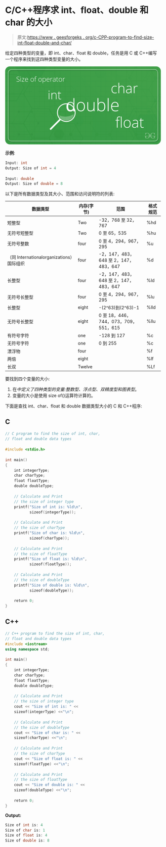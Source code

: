 # C/C++程序求 int、float、double 和 char 的大小

> 原文:[https://www . geesforgeks . org/c-CPP-program-to-find-size-int-float-double-and-char/](https://www.geeksforgeeks.org/c-cpp-program-to-find-the-size-of-int-float-double-and-char/)

给定四种类型的变量，即 int、char、float 和 double，任务是用 C 或 C++编写一个程序来找到这四种类型变量的大小。

![sizeof](img/f252029c8bd60a2e37d663c5b770148d.png)

**示例**:

```cpp
Input: int
Output: Size of int = 4

Input: double
Output: Size of double = 8

```

以下是所有数据类型及其大小、范围和访问说明符的列表:

| 数据类型 | 内存(字节) | 范围 | 格式规范 |
| --- | --- | --- | --- |
| 短整型 | Two | -32，768 至 32，767 | %hd |
| 无符号短整型 | Two | 0 至 65，535 | %hu |
| 无符号整数 | four | 0 至 4，294，967，295 | %u |
| （同 Internationalorganizations）国际组织 | four | -2，147，483，648 至 2，147，483，647 | %d |
| 长整型 | four | -2，147，483，648 至 2，147，483，647 | %ld |
| 无符号长整型 | four | 0 至 4，294，967，295 | %lu |
| 长整型 | eight | -(2^63)到(2^63)-1 | %lld |
| 无符号长整型 | eight | 0 至 18，446，744，073，709，551，615 | %llu |
| 有符号字符 | one | -128 到 127 | %c |
| 无符号字符 | one | 0 到 255 | %c |
| 漂浮物 | four |  | %f |
| 两倍 | eight |  | %lf |
| 长双 | Twelve |  | %Lf |

要找到四个变量的大小:

1.  在*中定义了四种类型的变量:整数型、浮点型、双精度型和图表型*。
2.  变量的大小是使用 size of()运算符计算的。

下面是查找 int、char、float 和 double 数据类型大小的 C 和 C++程序:

## C

```cpp
// C program to find the size of int, char,
// float and double data types

#include <stdio.h>

int main()
{
    int integerType;
    char charType;
    float floatType;
    double doubleType;

    // Calculate and Print
    // the size of integer type
    printf("Size of int is: %ld\n",
           sizeof(integerType));

    // Calculate and Print
    // the size of charType
    printf("Size of char is: %ld\n",
           sizeof(charType));

    // Calculate and Print
    // the size of floatType
    printf("Size of float is: %ld\n",
           sizeof(floatType));

    // Calculate and Print
    // the size of doubleType
    printf("Size of double is: %ld\n",
           sizeof(doubleType));

    return 0;
}
```

## C++

```cpp
// C++ program to find the size of int, char,
// float and double data types
#include <iostream>
using namespace std;

int main() 
{ 
    int integerType; 
    char charType; 
    float floatType; 
    double doubleType; 

    // Calculate and Print 
    // the size of integer type 
    cout << "Size of int is: " << 
    sizeof(integerType) <<"\n"; 

    // Calculate and Print 
    // the size of doubleType 
    cout << "Size of char is: " << 
    sizeof(charType) <<"\n"; 

    // Calculate and Print 
    // the size of charType 
    cout << "Size of float is: " << 
    sizeof(floatType) <<"\n";

    // Calculate and Print 
    // the size of floatType 
    cout << "Size of double is: " << 
    sizeof(doubleType) <<"\n"; 

    return 0; 
} 
```

**Output:**

```cpp
Size of int is: 4
Size of char is: 1
Size of float is: 4
Size of double is: 8

```